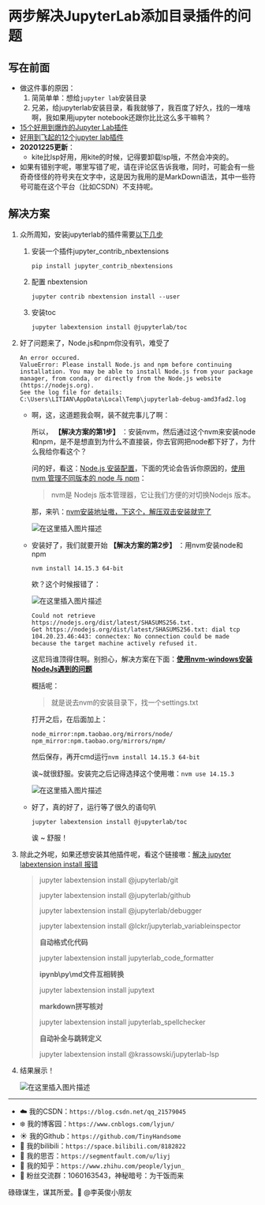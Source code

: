 # 两步解决JupyterLab添加目录插件的问题

## 写在前面

- 做这件事的原因：
  1. 简简单单：想给`jupyter lab`安装目录
  2. 兄弟，给jupyterlab安装目录，看我就够了，我百度了好久，找的一堆啥啊，我如果用jupyter notebook还跟你比比这么多干嘛鸭？
- [15个好用到爆炸的Jupyter Lab插件](https://www.cnblogs.com/zhuwjwh/p/12325705.html)
- [好用到飞起的12个jupyter lab插件](https://blog.csdn.net/wushijingzuo/article/details/107829081)
- **20201225更新**：
  - kite比lsp好用，用kite的时候，记得要卸载lsp哦，不然会冲突的。
- 如果有错别字呢，哪里写错了呢，请在评论区告诉我嗷，同时，可能会有一些奇奇怪怪的符号夹在文字中，这是因为我用的是MarkDown语法，其中一些符号可能在这个平台（比如CSDN）不支持呢。

## 解决方案

1. 众所周知，安装jupyterlab的插件需要[以下几步](https://blog.csdn.net/zweing/article/details/86768530)

   1. 安装一个插件jupyter_contrib_nbextensions

      ```
      pip install jupyter_contrib_nbextensions
      ```

   2. 配置 nbextension

      ```
      jupyter contrib nbextension install --user
      ```

   3. 安装toc

      ```
      jupyter labextension install @jupyterlab/toc
      ```

2. 好了问题来了，Node.js和npm你没有叭，难受了

   ```
   An error occured.
   ValueError: Please install Node.js and npm before continuing installation. You may be able to install Node.js from your package manager, from conda, or directly from the Node.js website (https://nodejs.org).
   See the log file for details:  C:\Users\LITIAN\AppData\Local\Temp\jupyterlab-debug-amd3fad2.log
   ```

   - 啊，这，这道题我会啊，装不就完事儿了啊：

     所以， **【解决方案的第1步】** ：安装nvm，然后通过这个nvm来安装node和npm，是不是想直到为什么不直接装，你去官网把node都下好了，为什么我给你看这个？

     问的好，看这：[Node.js 安装配置](https://www.runoob.com/nodejs/nodejs-install-setup.html)，下面的凭论会告诉你原因的，[使用 nvm 管理不同版本的 node 与 npm](https://www.runoob.com/w3cnote/nvm-manager-node-versions.html)：

     > nvm是 Nodejs 版本管理器，它让我们方便的对切换Nodejs 版本。

     那，来叭：[nvm安装地址嗷，下这个，解压双击安装就完了](https://github.com/coreybutler/nvm-windows/releases)

     ![在这里插入图片描述](https://img-blog.csdnimg.cn/20201223194005421.png?x-oss-process=image/watermark,type_ZmFuZ3poZW5naGVpdGk,shadow_10,text_aHR0cHM6Ly9ibG9nLmNzZG4ubmV0L3FxXzIxNTc5MDQ1,size_16,color_FFFFFF,t_70)

   - 安装好了，我们就要开始 **【解决方案的第2步】** ：用nvm安装node和npm

     ```
     nvm install 14.15.3 64-bit
     ```

     欸？这个时候报错了：

     ![在这里插入图片描述](https://img-blog.csdnimg.cn/20201223194448819.png?x-oss-process=image/watermark,type_ZmFuZ3poZW5naGVpdGk,shadow_10,text_aHR0cHM6Ly9ibG9nLmNzZG4ubmV0L3FxXzIxNTc5MDQ1,size_16,color_FFFFFF,t_70)

     ```
     Could not retrieve https://nodejs.org/dist/latest/SHASUMS256.txt.
     Get https://nodejs.org/dist/latest/SHASUMS256.txt: dial tcp 104.20.23.46:443: connectex: No connection could be made because the target machine actively refused it.
     ```

     这尼玛谁顶得住啊。别担心，解决方案在下面：[**使用nvm-windows安装NodeJs遇到的问题**](https://blog.csdn.net/lisa2017_/article/details/107105016)

     概括呢：

     >  就是说去nvm的安装目录下，找一个settings.txt

     打开之后，在后面加上：

     ```
     node_mirror:npm.taobao.org/mirrors/node/
     npm_mirror:npm.taobao.org/mirrors/npm/
     ```

     然后保存，再开cmd运行`nvm install 14.15.3 64-bit`

     诶~就很舒服。安装完之后记得选择这个使用嗷：`nvm use 14.15.3`

     ![在这里插入图片描述](https://img-blog.csdnimg.cn/20201223194543143.png?x-oss-process=image/watermark,type_ZmFuZ3poZW5naGVpdGk,shadow_10,text_aHR0cHM6Ly9ibG9nLmNzZG4ubmV0L3FxXzIxNTc5MDQ1,size_16,color_FFFFFF,t_70)

   - 好了，真的好了，运行等了很久的语句叭

     ```
     jupyter labextension install @jupyterlab/toc
     ```

     诶 ~ 舒服！

3. 除此之外呢，如果还想安装其他插件呢，看这个链接嗷：[解决 jupyter labextension install 报错](https://www.cnblogs.com/banshaohuan/p/13652143.html)

   > jupyter labextension install @jupyterlab/git 
   >
   > jupyter labextension install @jupyterlab/github 
   >
   > jupyter labextension install @jupyterlab/debugger 
   >
   > jupyter labextension install @lckr/jupyterlab_variableinspector
   >
   > **自动格式化代码**   
   >
   > jupyter labextension install jupyterlab_code_formatter 
   >
   > **ipynb\py\md文件互相转换**
   >
   > jupyter labextension install jupytext         
   >
   > **markdown拼写核对**
   >
   > jupyter labextension install jupyterlab_spellchecker     
   >
   > **自动补全与跳转定义**
   >
   > jupyter labextension install @krassowski/jupyterlab-lsp 

4. 结果展示！

   ![在这里插入图片描述](https://img-blog.csdnimg.cn/20201223200848174.png?x-oss-process=image/watermark,type_ZmFuZ3poZW5naGVpdGk,shadow_10,text_aHR0cHM6Ly9ibG9nLmNzZG4ubmV0L3FxXzIxNTc5MDQ1,size_16,color_FFFFFF,t_70)

---


- :cloud: 我的CSDN：`https://blog.csdn.net/qq_21579045`
- :snowflake: 我的博客园：`https://www.cnblogs.com/lyjun/`
- :sunny: 我的Github：`https://github.com/TinyHandsome`
- :rainbow: 我的bilibili：`https://space.bilibili.com/8182822`
- :avocado: 我的思否：`https://segmentfault.com/u/liyj`
- :tomato: 我的知乎：`https://www.zhihu.com/people/lyjun_`
- :penguin: 粉丝交流群：1060163543，神秘暗号：为干饭而来

碌碌谋生，谋其所爱。:ocean:              @李英俊小朋友
